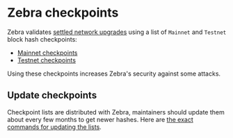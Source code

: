 # Zebra checkpoints

Zebra validates [settled network upgrades](https://zips.z.cash/protocol/protocol.pdf#blockchain) using a list of `Mainnet` and `Testnet` block hash checkpoints:

- [Mainnet checkpoints](https://github.com/ZcashFoundation/zebra/blob/main/zebra-consensus/src/checkpoint/main-checkpoints.txt)
- [Testnet checkpoints](https://github.com/ZcashFoundation/zebra/blob/main/zebra-consensus/src/checkpoint/test-checkpoints.txt)

Using these checkpoints increases Zebra's security against some attacks.

## Update checkpoints

Checkpoint lists are distributed with Zebra, maintainers should update them about every few months to get newer hashes. Here are [the exact commands for updating the lists](https://github.com/ZcashFoundation/zebra/tree/main/zebra-utils/README.md#zebra-checkpoints).
